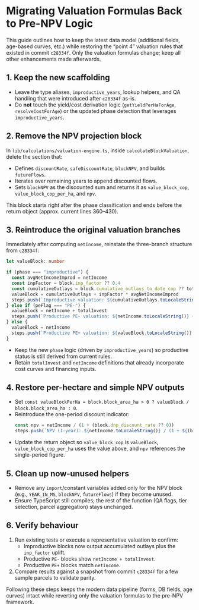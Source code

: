 ﻿# Migrating Valuation Formulas Back to Pre-NPV Logic

This guide outlines how to keep the latest data model (additional fields, age-based curves, etc.) while restoring the “point 4” valuation rules that existed in commit `c28334f`. Only the valuation formulas change; keep all other enhancements made afterwards.

## 1. Keep the new scaffolding
- Leave the type aliases, `improductive_years`, lookup helpers, and QA handling that were introduced after `c28334f` as-is.
- Do **not** touch the yield/cost derivation logic (`getYieldPerHaForAge`, `resolveCostForAge`) or the updated phase detection that leverages `improductive_years`.

## 2. Remove the NPV projection block
In `lib/calculations/valuation-engine.ts`, inside `calculateBlockValuation`, delete the section that:
- Defines `discountRate`, `safeDiscountRate`, `blockNPV`, and builds `futureFlows`.
- Iterates over remaining years to append discounted flows.
- Sets `blockNPV` as the discounted sum and returns it as `value_block_cop`, `value_block_cop_per_ha`, and `npv`.

This block starts right after the phase classification and ends before the return object (approx. current lines 360–430).

## 3. Reintroduce the original valuation branches
Immediately after computing `netIncome`, reinstate the three-branch structure from `c28334f`:

```ts
let valueBlock: number

if (phase === "improductive") {
  const avgNetIncomeImprod = netIncome
  const inpFactor = block.inp_factor ?? 0.4
  const cumulativeOutlays = block.cumulative_outlays_to_date_cop ?? totalInvest
  valueBlock = cumulativeOutlays + inpFactor * avgNetIncomeImprod
  steps.push(`Improductive valuation: ${cumulativeOutlays.toLocaleString()} + (${inpFactor} × ${avgNetIncomeImprod.toLocaleString()}) = ${valueBlock.toLocaleString()} COP`)
} else if (peFlag === "PE-") {
  valueBlock = netIncome + totalInvest
  steps.push(`Productive PE- valuation: ${netIncome.toLocaleString()} + ${totalInvest.toLocaleString()} = ${valueBlock.toLocaleString()} COP`)
} else {
  valueBlock = netIncome
  steps.push(`Productive PE+ valuation: ${valueBlock.toLocaleString()} COP`)
}
```

- Keep the new `phase` logic (driven by `improductive_years`) so productive status is still derived from current rules.
- Retain `totalInvest` and `netIncome` definitions that already incorporate cost curves and financing inputs.

## 4. Restore per-hectare and simple NPV outputs
- Set `const valueBlockPerHa = block.block_area_ha > 0 ? valueBlock / block.block_area_ha : 0`.
- Reintroduce the one-period discount indicator:
  ```ts
  const npv = netIncome / (1 + (block.dnp_discount_rate ?? 0))
  steps.push(`NPV (1-year): ${netIncome.toLocaleString()} / (1 + ${(block.dnp_discount_rate * 100).toFixed(1)}%) = ${npv.toLocaleString()} COP`)
  ```
- Update the return object so `value_block_cop` is `valueBlock`, `value_block_cop_per_ha` uses the value above, and `npv` references the single-period figure.

## 5. Clean up now-unused helpers
- Remove any `import`/constant variables added only for the NPV block (e.g., `YEAR_IN_MS`, `blockNPV`, `futureFlows`) if they become unused.
- Ensure TypeScript still compiles; the rest of the function (QA flags, tier selection, parcel aggregation) stays unchanged.

## 6. Verify behaviour
1. Run existing tests or execute a representative valuation to confirm:
   - Improductive blocks now output accumulated outlays plus the `inp_factor` uplift.
   - Productive `PE-` blocks show `netIncome + totalInvest`.
   - Productive `PE+` blocks match `netIncome`.
2. Compare results against a snapshot from commit `c28334f` for a few sample parcels to validate parity.

Following these steps keeps the modern data pipeline (forms, DB fields, age curves) intact while reverting only the valuation formulas to the pre-NPV framework.
